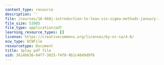 ```yaml
---
content_type: resource
description: ''
file: /courses/16-660j-introduction-to-lean-six-sigma-methods-january-iap-2012/3614b63684f73815f4f89b1c4849d9f6_z1KloN7Ub0M.pdf
file_size: 53985
file_type: application/pdf
learning_resource_types: []
license: https://creativecommons.org/licenses/by-nc-sa/4.0/
ocw_type: OCWFile
resourcetype: Document
title: 3play pdf file
uid: 3614b636-84f7-3815-f4f8-9b1c4849d9f6
---
```

